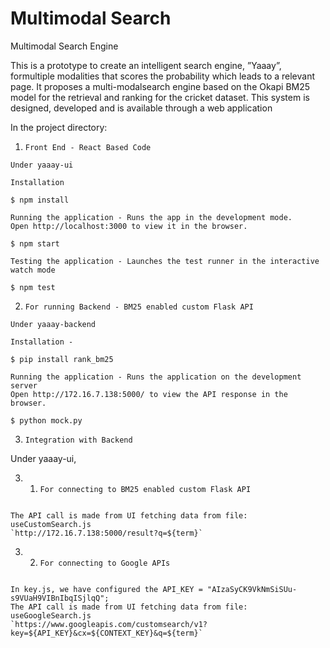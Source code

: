 # Multimodal Search
Multimodal Search Engine

This is a prototype to create an intelligent search engine, ”Yaaay”, formultiple modalities that scores the probability which leads to a relevant page. It proposes a multi-modalsearch engine based on the Okapi BM25 model for the retrieval and ranking for the cricket dataset. This system is designed, developed and is available through a web application

In the project directory:

1. `Front End - React Based Code`

```
Under yaaay-ui

Installation

$ npm install

Running the application - Runs the app in the development mode.
Open http://localhost:3000 to view it in the browser.

$ npm start

Testing the application - Launches the test runner in the interactive watch mode

$ npm test

```


2. `For running Backend - BM25 enabled custom Flask API`

```
Under yaaay-backend

Installation - 

$ pip install rank_bm25

Running the application - Runs the application on the development server
Open http://172.16.7.138:5000/ to view the API response in the browser. 

$ python mock.py

```

3. `Integration with Backend`

Under yaaay-ui, 

3. 1. `For connecting to BM25 enabled custom Flask API` 

```

The API call is made from UI fetching data from file: useCustomSearch.js
`http://172.16.7.138:5000/result?q=${term}`

```

3. 2. `For connecting to Google APIs`

```

In key.js, we have configured the API_KEY = "AIzaSyCK9VkNmSiSUu-s9VUaH9VIBnIbqISjlqQ";
The API call is made from UI fetching data from file: useGoogleSearch.js
`https://www.googleapis.com/customsearch/v1?key=${API_KEY}&cx=${CONTEXT_KEY}&q=${term}`

```


